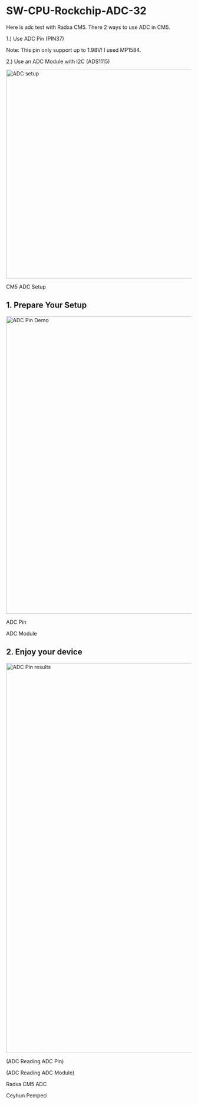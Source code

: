 # SW-CPU-Rockchip-ADC-32

Here is adc test with Radxa CM5. There 2 ways to use ADC in CM5.

1.) Use ADC Pin (PIN37)

Note: This pin only support up to 1.98V! I used MP1584.

2.) Use an ADC Module with I2C (ADS1115)

<img width="567" alt="ADC setup" src="https://github.com/user-attachments/assets/5f000c94-8112-4bf0-895e-4bcce346f1a6" />

CM5 ADC Setup

## 1. Prepare Your Setup

<img width="808" alt="ADC Pin Demo" src="https://github.com/user-attachments/assets/7db02183-961f-4955-99bb-dc5fb85dd27d" />

ADC Pin


ADC Module

## 2. Enjoy your device

<img width="1059" alt="ADC Pin results" src="https://github.com/user-attachments/assets/4c07278a-b0cc-41b0-b9af-3168086080e2" />

(ADC Reading ADC Pin)


(ADC Reading ADC Module)

Radxa CM5 ADC

Ceyhun Pempeci
